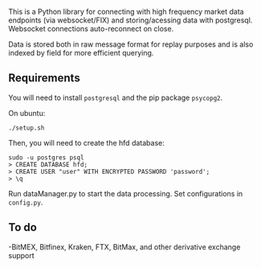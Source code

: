 This is a Python library for connecting with high frequency market data endpoints (via websocket/FIX) and storing/acessing data with postgresql. Websocket connections auto-reconnect on close.

Data is stored both in raw message format for replay purposes and is also indexed by field for more efficient querying. 

## Requirements

You will need to install `postgresql` and the pip package `psycopg2`.

On ubuntu:
```
./setup.sh
```
Then, you will need to create the hfd database:
```
sudo -u postgres psql
> CREATE DATABASE hfd;
> CREATE USER "user" WITH ENCRYPTED PASSWORD 'password';
> \q
```
Run dataManager.py to start the data processing. Set configurations in `config.py`.

## To do

-BitMEX, Bitfinex, Kraken, FTX, BitMax, and other derivative exchange support
